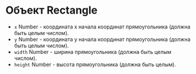 # Объект Rectangle

* `x` Number - координата x начала координат прямоугольника (должна быть целым числом).
* `y` Number - координата y начала координат прямоугольника (должна быть целым числом).
* `width` Number - ширина прямоугольника (должна быть целым числом).
* `height` Number - высота прямоугольника (должна быть целым).
